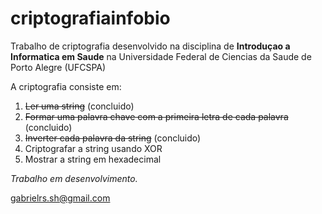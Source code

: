 # criptografiainfobio

Trabalho de criptografia desenvolvido na disciplina de **Introduçao a Informatica em Saude** na Universidade Federal de Ciencias da Saude de Porto Alegre (UFCSPA)

A criptografia consiste em:

1. ~~Ler uma string~~ (concluido)
2. ~~Formar uma palavra chave com a primeira letra de cada palavra~~ (concluido)
3. ~~Inverter cada palavra da string~~ (concluido)
4. Criptografar a string usando XOR
5. Mostrar a string em hexadecimal

_Trabalho em desenvolvimento._

gabrielrs.sh@gmail.com